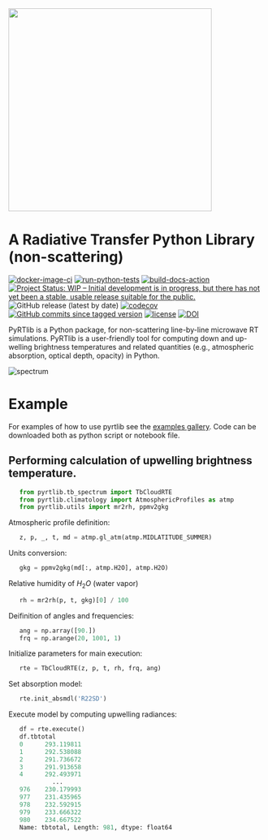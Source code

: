 <img align="" src="https://raw.githubusercontent.com/SatCloP/pyrtlib/main/resources/logo/logo_large_new.png" width="400">

# A Radiative Transfer Python Library (non-scattering)

[![docker-image-ci](https://github.com/SatCloP/pyrtlib/workflows/docker-image-ci/badge.svg)](https://github.com/SatCloP/pyrtlib/actions/workflows/docker-image.yml)
[![run-python-tests](https://github.com/SatCloP/pyrtlib/workflows/run-python-tests/badge.svg)](https://github.com/SatCloP/pyrtlib/actions/workflows/ci.yml)
[![build-docs-action](https://github.com/SatCloP/pyrtlib/workflows/build-docs-action/badge.svg)](https://github.com/SatCloP/pyrtlib/actions/workflows/build_docs.yml)
[![Project Status: WIP – Initial development is in progress, but there has not yet been a stable, usable release suitable for the public.](https://www.repostatus.org/badges/latest/active.svg)](https://www.repostatus.org/#active)
![GitHub release (latest by date)](https://img.shields.io/github/v/release/SatCloP/pyrtlib?display_name=tag)
[![codecov](https://codecov.io/gh/SatCloP/pyrtlib/branch/main/graph/badge.svg?token=7DV4B4U1OZ)](https://codecov.io/gh/SatCloP/pyrtlib)
[![GitHub commits since tagged version](https://img.shields.io/github/commits-since/SatCloP/pyrtlib/v1.0.0)](https://github.com/SatCloP/pyrtlib/commits/)
[![license](https://img.shields.io/github/license/SatCloP/pyrtlib.svg)](https://github.com/SatCloP/pyrtlib/blob/main/LICENSE)
[![DOI](https://zenodo.org/badge/DOI/10.5281/zenodo.1234.svg)](https://doi.org/10.5281/zenodo.1234)
<!--[![GitHub commit](https://img.shields.io/github/last-commit/slarosa/pyrtlib)](https://github.com/SatCloP/pyrtlib/commits/main)-->
<!-- [![license](https://img.shields.io/github/license/slarosa/pyrtlib.svg)](https://github.com/SatCloP/pyrtlib/blob/main/LICENSE.md) -->

PyRTlib is a Python package, for non-scattering line-by-line microwave RT simulations. PyRTlib is a user-friendly tool for computing down and up-welling brightness temperatures and related quantities (e.g., atmospheric absorption, optical depth, opacity) in Python.

![spectrum](https://raw.githubusercontent.com/SatCloP/pyrtlib/main/resources/spectrum_r22.jpeg)

# Example

For examples of how to use pyrtlib see the [examples gallery](docs/examples). Code can be downloaded both as python script or notebook file.

## Performing calculation of upwelling brightness temperature.

```python
   from pyrtlib.tb_spectrum import TbCloudRTE
   from pyrtlib.climatology import AtmosphericProfiles as atmp
   from pyrtlib.utils import mr2rh, ppmv2gkg
```
Atmospheric profile definition:

```python   
   z, p, _, t, md = atmp.gl_atm(atmp.MIDLATITUDE_SUMMER)
```

Units conversion:

```python 
   gkg = ppmv2gkg(md[:, atmp.H2O], atmp.H2O)
```
Relative humidity of $H_2O$ (water vapor)

```python
   rh = mr2rh(p, t, gkg)[0] / 100
```
Deifinition of angles and frequencies:

```python 
   ang = np.array([90.])
   frq = np.arange(20, 1001, 1)
```
Initialize parameters for main execution:

```python 
   rte = TbCloudRTE(z, p, t, rh, frq, ang)
```
Set absorption model:

```python 
   rte.init_absmdl('R22SD')
```
Execute model by computing upwelling radiances:

```python 
   df = rte.execute()
   df.tbtotal
   0      293.119811
   1      292.538088
   2      291.736672
   3      291.913658
   4      292.493971
            ...    
   976    230.179993
   977    231.435965
   978    232.592915
   979    233.666322
   980    234.667522
   Name: tbtotal, Length: 981, dtype: float64
```
